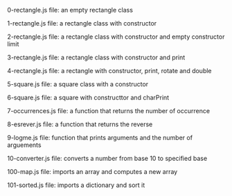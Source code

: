0-rectangle.js file: an empty rectangle class

1-rectangle.js file: a rectangle class with constructor

2-rectangle.js file: a rectangle class with constructor and empty constructor limit

3-rectangle.js file: a rectangle class with constructor and print

4-rectangle.js file: a rectangle with constructor, print, rotate and double

5-square.js file: a square class with a constructor

6-square.js file: a square with constructtor and charPrint

7-occurrences.js file: a function that returns the number of occurrence

8-esrever.js file: a function that returns the reverse

9-logme.js file: function that prints arguments and the number of arguements

10-converter.js file: converts a number from base 10 to specified base

100-map.js file: imports an array and computes a new array

101-sorted.js file: imports a dictionary and sort it